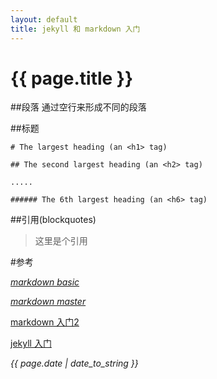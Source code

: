 ```yaml
---
layout: default
title: jekyll 和 markdown 入门
---
```

<h1> {{ page.title }} </h1>

##段落
通过空行来形成不同的段落

##标题
```
# The largest heading (an <h1> tag)

## The second largest heading (an <h2> tag)

.....

###### The 6th largest heading (an <h6> tag)
```

##引用(blockquotes)
>这里是个引用


#参考

[*markdown basic*](https://help.github.com/articles/markdown-basics/)

[*markdown master*](https://guides.github.com/features/mastering-markdown/)

[markdown 入门2](http://www.jianshu.com/p/q81RER)

[jekyll 入门](http://trefoil.github.io/2013/10/05/jekyll.html)

*{{ page.date | date_to_string }}*

